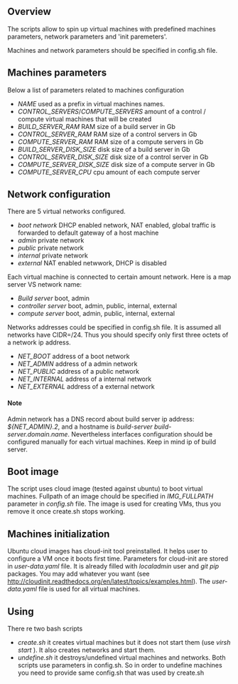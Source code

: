 ## Overview
The scripts allow to spin up virtual machines with predefined machines parameters, network parameters and 'init paremeters'. 

Machines and network parameters should be specified in config.sh file. 

## Machines parameters
Below a list of parameters related to machines configuration
- *NAME* used as a prefix in virtual machines names.
- *CONTROL_SERVERS*/*COMPUTE_SERVERS* amount of a control / compute virtual machines that will be created
- *BUILD_SERVER_RAM* RAM size of a build server in Gb
- *CONTROL_SERVER_RAM* RAM size of a control servers in Gb
- *COMPUTE_SERVER_RAM* RAM size of a compute servers in Gb
- *BUILD_SERVER_DISK_SIZE* disk size of a build server in Gb
- *CONTROL_SERVER_DISK_SIZE* disk size of a control server in Gb
- *COMPUTE_SERVER_DISK_SIZE* disk size of a compute server in Gb
- *COMPUTE_SERVER_CPU* cpu amount of each compute server

## Network configuration

There are 5 virtual networks configured.
- *boot network* DHCP enabled network, NAT enabled, global traffic is forwarded to default gateway of a host machine
- *admin* private network
- *public* private network
- *internal* private network
- *external* NAT enabled netwwork, DHCP is disabled

Each virtual machine is connected to certain amount network. Here is a map server VS network name:
- *Build server* boot, admin
- *controller server* boot, admin, public, internal, external
- *compute server* boot, admin, public, internal, external

Networks addresses could be specified in config.sh file. It is assumed all networks have CIDR=/24. Thus you should specify only first three octets of a network ip address.
- *NET_BOOT* address of a boot network
- *NET_ADMIN* address of a admin network
- *NET_PUBLIC* address of a public network
- *NET_INTERNAL* address of a internal network
- *NET_EXTERNAL* address of a external network

#### Note
Admin network has a DNS record about build server ip address: *${NET_ADMIN}.2*, and a hostname is *build-server* *build-server.domain.name*. Nevertheless interfaces configuration should be configured manually for each virtual machines. Keep in mind ip of build server.

## Boot image
The script uses cloud image (tested against ubuntu) to boot virtual machines. Fullpath of an image chould be specified in *IMG_FULLPATH* parameter in *config.sh* file. The image is used for creating VMs, thus you remove it once create.sh stops working.

## Machines initialization
Ubuntu cloud images has cloud-init tool preinstalled. It helps user to configure a VM once it boots first time. Parameters for cloud-init are stored in *user-data.yaml* file. It is already filled with *localadmin* user and *git* *pip* packages. You may add whatever you want (see http://cloudinit.readthedocs.org/en/latest/topics/examples.html). The *user-data.yaml* file is used for all virtual machines.

## Using
There re two bash scripts
- *create.sh* it creates virtual machines but it does not start them (use *virsh start <machines name>*). It also creates networks and start them.
- *undefine.sh* it destroys/undefined virtual machines and networks.
Both scripts use parameters in config.sh. So in order to undefine machines you need to provide same config.sh that was used by create.sh
